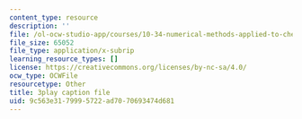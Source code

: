 ```yaml
---
content_type: resource
description: ''
file: /ol-ocw-studio-app/courses/10-34-numerical-methods-applied-to-chemical-engineering-fall-2015/9c563e3179995722ad7070693474d681_xE9IGS-_6zo.vtt
file_size: 65052
file_type: application/x-subrip
learning_resource_types: []
license: https://creativecommons.org/licenses/by-nc-sa/4.0/
ocw_type: OCWFile
resourcetype: Other
title: 3play caption file
uid: 9c563e31-7999-5722-ad70-70693474d681
---
```

